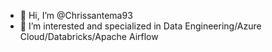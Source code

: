 - 👋 Hi, I’m @Chrissantema93
- 👀 I’m interested and specialized in Data Engineering/Azure Cloud/Databricks/Apache Airflow

<!---
Chrissantema93/Chrissantema93 is a ✨ special ✨ repository because its `README.md` (this file) appears on your GitHub profile.
You can click the Preview link to take a look at your changes.
--->

